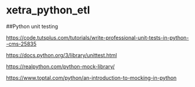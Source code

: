 # xetra_python_etl
##Python unit testing

https://code.tutsplus.com/tutorials/write-professional-unit-tests-in-python--cms-25835 

https://docs.python.org/3/library/unittest.html 

https://realpython.com/python-mock-library/ 

https://www.toptal.com/python/an-introduction-to-mocking-in-python